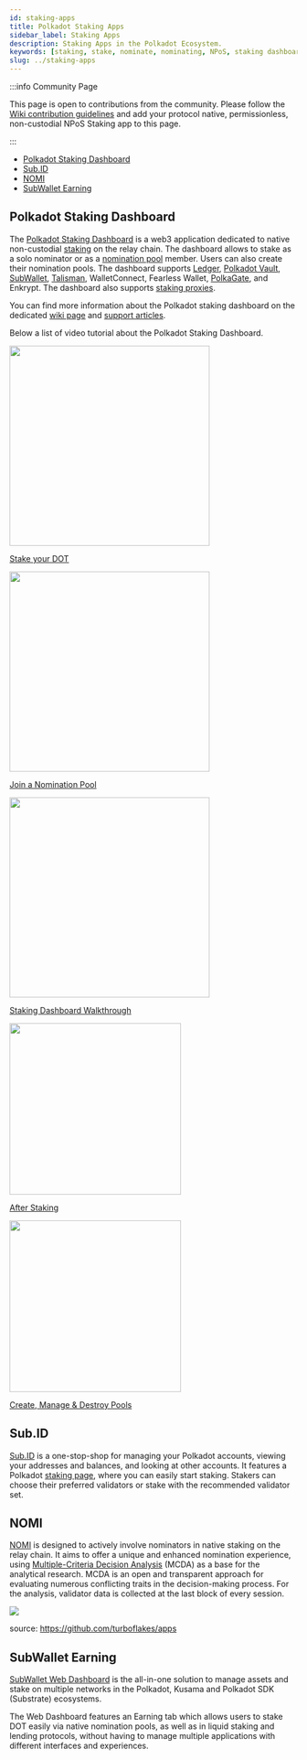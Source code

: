 ```yaml
---
id: staking-apps
title: Polkadot Staking Apps
sidebar_label: Staking Apps
description: Staking Apps in the Polkadot Ecosystem.
keywords: [staking, stake, nominate, nominating, NPoS, staking dashboard]
slug: ../staking-apps
---
```


:::info Community Page

This page is open to contributions from the community. Please follow the
[Wiki contribution guidelines](https://github.com/w3f/polkadot-wiki#contributing-to-documentation)
and add your protocol native, permissionless, non-custodial NPoS Staking app to this page.

:::

- [Polkadot Staking Dashboard](#polkadot-staking-dashboard)
- [Sub.ID](#subid)
- [NOMI](#nomi)
- [SubWallet Earning](#subwallet-earning)

## Polkadot Staking Dashboard

The [Polkadot Staking Dashboard](https://staking.polkadot.cloud/#/overview) is a web3 application
dedicated to native non-custodial [staking](../learn/learn-staking.md) on the relay chain. The
dashboard allows to stake as a solo nominator or as a
[nomination pool](../learn/learn-nomination-pools.md) member. Users can also create their nomination
pools. The dashboard supports [Ledger](../general/ledger.md),
[Polkadot Vault](../general/polkadot-vault.md),
[SubWallet](../general/wallets-and-extensions.md#subwallet),
[Talisman](../general/wallets-and-extensions.md#talisman), WalletConnect, Fearless Wallet,
[PolkaGate](../general/wallets-and-extensions.md#polkagate), and Enkrypt. The dashboard also
supports [staking proxies](../learn/learn-proxies.md#staking-proxy).

You can find more information about the Polkadot staking dashboard on the dedicated
[wiki page](./staking-dashboard.md) and
[support articles](https://support.polkadot.network/support/solutions/folders/65000157523).

Below a list of video tutorial about the Polkadot Staking Dashboard.

<div className="row">
  <div className="col text--center">
    <a href="https://youtu.be/F59N3YKYCRs?feature=shared">
      <img src="https://img.youtube.com/vi/F59N3YKYCRs/0.jpg" width="350" style={{ borderRadius: 10, border: '1px solid slategrey' }} />
    </a>
    <p>
      <a href="https://youtu.be/F59N3YKYCRs?feature=shared">Stake your DOT</a>
    </p>
  </div>
  <div className="col text--center">
    <a href="https://youtu.be/dDIG7QAApig?feature=shared">
      <img src="https://img.youtube.com/vi/dDIG7QAApig/0.jpg" width="350" style={{ borderRadius: 10, border: '1px solid slategrey' }} />
    </a>
    <p>
      <a href="https://youtu.be/dDIG7QAApig?feature=shared">Join a Nomination Pool</a>
    </p>
  </div>
  <div className="col text--center">
    <a href="https://youtu.be/hvXLc4H7rA4?feature=shared">
      <img src="https://img.youtube.com/vi/hvXLc4H7rA4/0.jpg" width="350" style={{ borderRadius: 10, border: '1px solid slategrey' }} />
    </a>
    <p>
      <a href="https://youtu.be/hvXLc4H7rA4?feature=shared">Staking Dashboard Walkthrough</a>
    </p>
  </div>
</div>

<div className="row">
  <div className="col text--center">
    <a href="https://youtu.be/58pIe8tt2o4?feature=shared">
      <img src="https://img.youtube.com/vi/58pIe8tt2o4/0.jpg" width="300" style={{ borderRadius: 10, border: '1px solid slategrey' }} />
    </a>
    <p>
      <a href="https://youtu.be/58pIe8tt2o4?feature=shared">After Staking</a>
    </p>
  </div>
  <div className="col text--center">
    <a href="https://youtu.be/aTFWhwy_Mxg?feature=shared">
      <img src="https://img.youtube.com/vi/aTFWhwy_Mxg/0.jpg" width="300" style={{ borderRadius: 10, border: '1px solid slategrey' }} />
    </a>
    <p>
      <a href="https://youtu.be/aTFWhwy_Mxg?feature=shared">Create, Manage & Destroy Pools</a>
    </p>
  </div>
</div>

## Sub.ID

[Sub.ID](https://sub.id/) is a one-stop-shop for managing your Polkadot accounts, viewing your
addresses and balances, and looking at other accounts. It features a Polkadot
[staking page](https://sub.id/validator/polkadot), where you can easily start staking. Stakers can
choose their preferred validators or stake with the recommended validator set.

## NOMI

[NOMI](https://apps.turboflakes.io/?app=nomi) is designed to actively involve nominators in native
staking on the relay chain. It aims to offer a unique and enhanced nomination experience, using
[Multiple-Criteria Decision Analysis](https://en.wikipedia.org/wiki/Multiple-criteria_decision_analysis)
(MCDA) as a base for the analytical research. MCDA is an open and transparent approach for
evaluating numerous conflicting traits in the decision-making process. For the analysis, validator
data is collected at the last block of every session.

[![](https://github.com/turboflakes/apps/blob/main/src/assets/nomi_dashboard.webp?raw=true)](https://turboflakes.io/)

source: https://github.com/turboflakes/apps

## SubWallet Earning

[SubWallet Web Dashboard](https://web.subwallet.app/) is the all-in-one solution to manage assets
and stake on multiple networks in the Polkadot, Kusama and Polkadot SDK (Substrate) ecosystems.

The Web Dashboard features an Earning tab which allows users to stake DOT easily via native
nomination pools, as well as in liquid staking and lending protocols, without having to manage
multiple applications with different interfaces and experiences.
